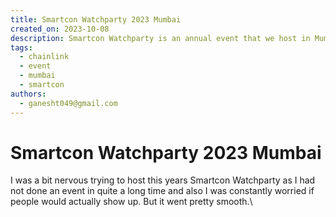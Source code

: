 ```yaml
---
title: Smartcon Watchparty 2023 Mumbai
created_on: 2023-10-08
description: Smartcon Watchparty is an annual event that we host in Mumbai every year and in 2023 we hosted the second installment of it.
tags:
  - chainlink
  - event
  - mumbai
  - smartcon
authors:
  - ganesht049@gmail.com
---
```

# Smartcon Watchparty 2023 Mumbai

I was a bit nervous trying to host this years Smartcon Watchparty as I had not done an event in quite a long time and also I was constantly worried if people would actually show up. But it went pretty smooth.\